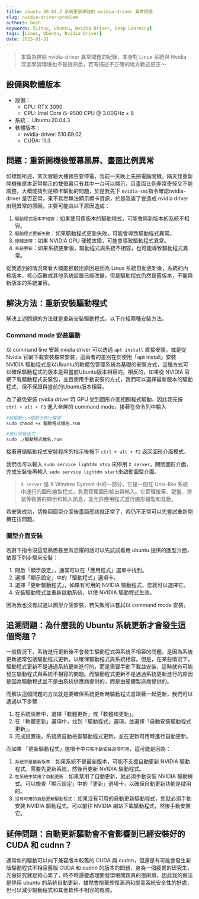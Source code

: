```yaml
---
title: ubuntu 20.04.3 系統更新導致的 nvidia-driver 異常問題
slug: nvidia-driver-problem
authors: bosh
keywords: [Linux, Ubuntu, Nvidia Driver, Deep Learning]
tags: [Linux, Ubuntu, Nvidia Driver]
date: 2023-01-31
---
```


<!-- truncate -->

> 本篇為排除 nvidia-driver 異常問題的紀錄，本身對 Linux 系統與 Nvidia 深度學習環境也不是很熟悉，若有描述不正確的地方歡迎更正～


## **設備與軟體版本**

- 設備：
    - GPU: RTX 3090
    - CPU: Intel Core i5-9500 CPU @ 3.00GHz × 6
- 系統： Ubuntu 20.04.3
- 軟體版本：
    - nvidia-driver: 510.69.02
    - CUDA: 11.3




## **問題：重新開機後螢幕黑屏、畫面比例異常**

如標題所述，某次實驗大樓預告要停電，我前一天晚上先把電腦關機，隔天我重新開機後原本正常顯示的雙螢幕只有其中一台可以顯示，且畫面比例非常奇怪又不能調整。大概能猜到是顯卡驅動的問題，於是我先下 `nvidia-smi`指令確認nvidia-driver 是否正常，果不其然無法顯示顯卡資訊，於是我查了會造成 nvidia driver 出現異常的原因，主要可能由以下原因造成：

1. `驅動程式版本不相容`：如果使用舊版本的驅動程式，可能會與新版本的系統不相容。
2. `驅動程式更新失敗`：如果驅動程式更新失敗，可能會導致驅動程式異常。
3. `硬體故障`：如果 NVIDIA GPU 硬體故障，可能會導致驅動程式異常。
4. `系統更新`：如果系統更新後，驅動程式與系統不相容，也可能導致驅動程式異常。

從我遇到的情況來看大概能推敲出原因是因為 Linux 系統自動更新後，系統的內核版本、核心函數或其他系統設置已經改變，但是驅動程式仍然是舊版本，不能與新版本的系統兼容。

## **解決方法：重新安裝驅動程式**

解決上述問題的方法就是重新安裝驅動程式，以下介紹兩種安裝方法。

### **Command mode 安裝驅動**

以 command line 安裝 nvidia driver 可以透過 `apt install` 直接安裝，或是從 Nvidia 官網下載安裝檔來安裝，這兩者的差別在於使用「apt install」安裝 NVIDIA 驅動程式是以Ubuntu的軟體包管理系統為基礎的安裝方式，這種方式可以確保驅動程式的版本是與當前Ubuntu版本相容的。相反的，如果從 NVIDIA 官網下載驅動程式安裝包，並且使用手動安裝的方式，我們可以選擇最新版本的驅動程式，但不保證與當前的Ubuntu版本相容。

為了避免安裝 nvidia driver 時 GPU 受到圖形介面相關程式驅動，因此我先按 `ctrl + alt + F3` 進入全屏的 command mode，接著在命令列中輸入 

```bash
#給驅動run檔賦予執行權限 
sudo chmod +x 驅動程式檔名.run

#執行安裝程式
sudo ./驅動程式檔名.run
```

接著遵循驅動程式安裝程序的指示後按下 `ctrl + alt + F2` 返回圖形介面模式。

我們也可以輸入 `sudo service lightdm stop` 來停用 `X server`，關閉圖形介面，完成安裝後再輸入 `sudo service lightdm start`來啟動圖型介面。

> `X server` 是 X Window System 中的一部分，它是一個在 Unix-like 系統中運行的圖形繪製程式，負責管理圖形輸出與輸入。它管理螢幕、鍵盤、滑鼠等裝置的顯示和輸入訊息，並允許應用程式進行圖形繪製和互動。
> 

若安裝成功，切換回圖型介面後畫面應該就正常了，若仍不正常可以先嘗試重新開機在找問題。

### **圖型介面安裝**

若對下指令沒這麼熟悉甚至有恐懼的話可以先試試看用 ubuntu 提供的圖型介面，依照下列步驟來安裝：

1. 開啟「顯示設定」，通常可以在「應用程式」選單中找到。
2. 選擇「顯示設定」中的「驅動程式」選項卡。
3. 選擇「更新驅動程式」，如果有可用的 NVIDIA 驅動程式，您就可以選擇它。
4. 安裝驅動程式並重新啟動系統，以使 NVIDIA 驅動程式生效。

因為我也沒有試過以圖型介面安裝，若失敗可以嘗試以 command mode 安裝。

## **追溯問題：為什麼我的 Ubuntu 系統更新才會發生這個問題？**

 一般情況下，系統進行更新後不會發生驅動程式與系統不相容的問題，是因為系統更新通常包括驅動程式更新，以確保驅動程式與系統相容。但是，在某些情況下，驅動程式更新不是通過系統更新進行的，而是需要手動下載並安裝，這時就有可能發生驅動程式與系統不相容的問題。而驅動程式更新不是通過系統更新進行的原因是因為驅動程式並不是由系統供應商提供的，而是由硬體製造商提供的。

而解決這個問題的方法就是要確保系統更新時驅動程式會跟著一起更新，我們可以通過以下步驟：

1. 在系統設置中，選擇「軟體更新」或「軟體和更新」。
2. 在「軟體更新」選項中，找到「驅動程式」選項，並選擇「自動安裝驅動程式更新」。
3. 完成設置後，系統將自動檢查驅動程式更新，並在更新可用時進行自動更新。

而如果 「更新驅動程式」選項卡中`只有手動安裝選項可用`，這可能是因為：

1. `系統不是最新版本`：如果系統不是最新版本，可能不支援自動更新 NVIDIA 驅動程式。需要先更新系統，然後再更新 NVIDIA 驅動程式。
2. `在系統中禁用了自動更新`：如果禁用了自動更新，就必須手動安裝 NVIDIA 驅動程式。可以檢查「顯示設定」中的「更新」選項卡，以確保自動更新功能是啟用的。
3. `沒有可用的自動更新驅動程式`：如果沒有可用的自動更新驅動程式，您就必須手動安裝 NVIDIA 驅動程式。可以前往 NVIDIA 網站下載驅動程式，然後手動安裝它。

## **延伸問題：自動更新驅動會不會影響到已經安裝好的 CUDA 和 cudnn？**

通常新的驅動可以向下兼容版本較舊的 CUDA 與 cudnn，但還是有可能會發生新版驅動程式不相容舊版 CUDA 和 cudnn 的版本的問題，身為一個疲累的研究生，光做研究就足夠心累了，時不時還要處理開發環境問題真的很麻煩，因此我的做法是停用 ubuntu 的系統自動更新，雖然會捨棄修復漏洞和提高系統安全性的好處，但可以減少驅動程式和其他軟件不相容的風險。